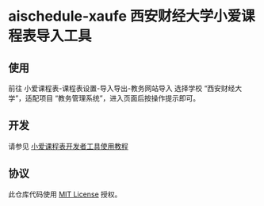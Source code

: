 # aischedule-xaufe 西安财经大学小爱课程表导入工具

## 使用

前往 小爱课程表-课程表设置-导入导出-教务网站导入 选择学校 “西安财经大学”，适配项目 “教务管理系统”，进入页面后按操作提示即可。

## 开发

请参见 [小爱课程表开发者工具使用教程](https://open-schedule-prod.ai.xiaomi.com/docs/#/help/?id=%e5%b0%8f%e7%88%b1%e8%af%be%e7%a8%8b%e8%a1%a8%e5%bc%80%e5%8f%91%e8%80%85%e5%b7%a5%e5%85%b7%e4%bd%bf%e7%94%a8%e6%95%99%e7%a8%8b)

## 协议

此仓库代码使用 [MIT License](LICENSE) 授权。
